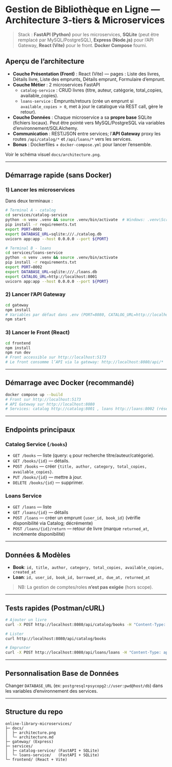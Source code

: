 # Gestion de Bibliothèque en Ligne — Architecture 3‑tiers & Microservices

> Stack : **FastAPI (Python)** pour les microservices, **SQLite** (peut être remplacé par MySQL/PostgreSQL), **Express (Node.js)** pour l’API Gateway, **React (Vite)** pour le front. **Docker Compose** fourni.

## Aperçu de l’architecture
- **Couche Présentation (Front)** : React (Vite) — pages : Liste des livres, Détails livre, Liste des emprunts, Détails emprunt, Formulaire d’emprunt.
- **Couche Métier** : 2 microservices FastAPI
  - `catalog-service` : CRUD livres (titre, auteur, catégorie, total_copies, available_copies).
  - `loans-service` : Emprunts/retours (crée un emprunt si `available_copies > 0`, met à jour le catalogue via REST call, gère le retour).
- **Couche Données** : Chaque microservice a sa **propre base** SQLite (fichiers locaux). Peut être pointé vers MySQL/PostgreSQL via variables d’environnement/SQLAlchemy.
- **Communication** : REST/JSON entre services; l’**API Gateway** proxy les routes `/api/catalog/*` et `/api/loans/*` vers les services.
- **Bonus** : Dockerfiles + `docker-compose.yml` pour lancer l’ensemble.

Voir le schéma visuel `docs/architecture.png`.

---

## Démarrage rapide (sans Docker)

### 1) Lancer les microservices
Dans deux terminaux :

```bash
# Terminal A - catalog
cd services/catalog-service
python -m venv .venv && source .venv/bin/activate  # Windows: .venv\Scripts\activate
pip install -r requirements.txt
export PORT=8001
export DATABASE_URL=sqlite:///./catalog.db
uvicorn app:app --host 0.0.0.0 --port ${PORT}

# Terminal B - loans
cd services/loans-service
python -m venv .venv && source .venv/bin/activate
pip install -r requirements.txt
export PORT=8002
export DATABASE_URL=sqlite:///./loans.db
export CATALOG_URL=http://localhost:8001
uvicorn app:app --host 0.0.0.0 --port ${PORT}
```

### 2) Lancer l’API Gateway
```bash
cd gateway
npm install
# Variables par défaut dans .env (PORT=8080, CATALOG_URL=http://localhost:8001, LOANS_URL=http://localhost:8002)
npm start
```

### 3) Lancer le Front (React)
```bash
cd frontend
npm install
npm run dev
# Front accessible sur http://localhost:5173
# Le front consomme l’API via la gateway: http://localhost:8080/api/*
```

---

## Démarrage avec Docker (recommandé)
```bash
docker compose up --build
# Front sur http://localhost:5173
# API Gateway sur http://localhost:8080
# Services: catalog http://catalog:8001 , loans http://loans:8002 (réseau interne Docker)
```

---

## Endpoints principaux

### Catalog Service (`/books`)
- `GET /books` — liste (query: `q` pour recherche titre/auteur/catégorie).
- `GET /books/{id}` — détails.
- `POST /books` — créer `{title, author, category, total_copies, available_copies}`.
- `PUT /books/{id}` — mettre à jour.
- `DELETE /books/{id}` — supprimer.

### Loans Service
- `GET /loans` — liste
- `GET /loans/{id}` — détails
- `POST /loans` — créer un emprunt `{user_id, book_id}` (vérifie disponibilité via Catalog; décrémente)
- `POST /loans/{id}/return` — retour de livre (marque `returned_at`, incrémente disponibilité)

---

## Données & Modèles
- **Book**: `id, title, author, category, total_copies, available_copies, created_at`
- **Loan**: `id, user_id, book_id, borrowed_at, due_at, returned_at`

> NB: La gestion de comptes/roles **n’est pas exigée** (hors scope).

---

## Tests rapides (Postman/cURL)
```bash
# Ajouter un livre
curl -X POST http://localhost:8080/api/catalog/books -H "Content-Type: application/json" -d '{"title":"Clean Code","author":"Robert C. Martin","category":"Software","total_copies":5,"available_copies":5}'

# Lister
curl http://localhost:8080/api/catalog/books

# Emprunter
curl -X POST http://localhost:8080/api/loans/loans -H "Content-Type: application/json" -d '{"user_id":1,"book_id":1}'
```

---

## Personnalisation Base de Données
Changer `DATABASE_URL` (ex: `postgresql+psycopg2://user:pwd@host/db`) dans les variables d’environnement des services.

---

## Structure du repo
```
online-library-microservices/
├─ docs/
│  ├─ architecture.png
│  └─ architecture.md
├─ gateway/ (Express)
├─ services/
│  ├─ catalog-service/ (FastAPI + SQLite)
│  └─ loans-service/   (FastAPI + SQLite)
└─ frontend/ (React + Vite)
```
